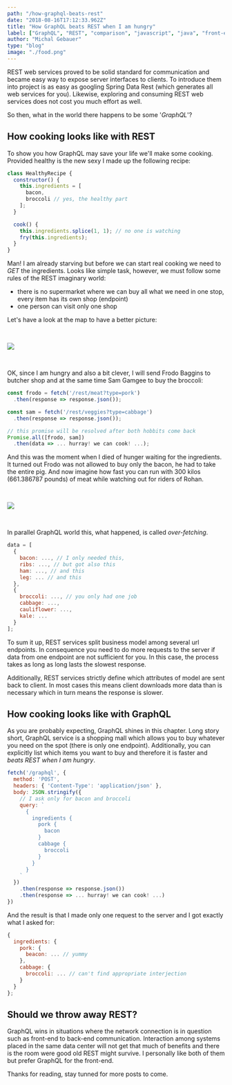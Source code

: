 ```yaml
---
path: "/how-graphql-beats-rest"
date: "2018-08-16T17:12:33.962Z"
title: "How GraphQL beats REST when I am hungry"
label: ["GraphQL", "REST", "comparison", "javascript", "java", "front-end", "Spring"]
author: "Michal Gebauer"
type: "blog"
image: "./food.png"
---
```


REST web services proved to be solid standard for communication and became easy way to expose server interfaces to clients. To introduce them into project is as easy as googling Spring Data Rest (which generates all web services for you). Likewise, exploring and consuming REST web services does not cost you much effort as well.

So then, what in the world there happens to be some '_GraphQL_'?

## How cooking looks like with REST

To show you how GraphQL may save your life we'll make some cooking. Provided healthy is the new sexy I made up the following recipe:

```javascript
class HealthyRecipe {
  constructor() {
    this.ingredients = [
      bacon,
      broccoli // yes, the healthy part
    ];
  }

  cook() {
    this.ingredients.splice(1, 1); // no one is watching
    fry(this.ingredients);
  }
}
```

Man! I am already starving but before we can start real cooking we need to _GET_ the ingredients. Looks like simple task, however, we must follow some rules of the REST imaginary world:

* there is no supermarket where we can buy all what we need in one stop, every item has its own shop (endpoint)
* one person can visit only one shop

Let's have a look at the map to have a better picture:

<br />

![](/map.png)

<br />

OK, since I am hungry and also a bit clever, I will send Frodo Baggins to butcher shop and at the same time Sam Gamgee to buy the broccoli:

```javascript
const frodo = fetch('/rest/meat?type=pork')
  .then(response => response.json());

const sam = fetch('/rest/veggies?type=cabbage')
  .then(response => response.json());

// this promise will be resolved after both hobbits come back
Promise.all([frodo, sam])
  .then(data => ... hurray! we can cook! ...);
```

And this was the moment when I died of hunger waiting for the ingredients.
It turned out Frodo was not allowed to buy only the bacon, he had to take the entire pig. And now imagine how fast you can run with 300 kilos (661.386787 pounds) of meat while watching out for riders of Rohan.

<br />

![](/onedoesnotsimply.jpg)

<br />

In parallel GraphQL world this, what happened, is called _over-fetching_.

```javascript
data = [
  {
    bacon: ..., // I only needed this,
    ribs: ..., // but got also this
    ham: ..., // and this
    leg: ... // and this
  },
  {
    broccoli: ..., // you only had one job
    cabbage: ...,
    cauliflower: ...,
    kale: ...
  }
];
```

To sum it up, REST services split business model among several url endpoints. In consequence you need to do more requests to the server if data from one endpoint are not sufficient for you. In this case, the process takes as long as long lasts the slowest response.

Additionally, REST services strictly define which attributes of model are sent back to client. In most cases this means client downloads more data than is necessary which in turn means the response is slower.

## How cooking looks like with GraphQL

As you are probably expecting, GraphQL shines in this chapter. Long story short, GraphQL service is a shopping mall which allows you to buy whatever you need on the spot (there is only one endpoint). Additionally, you can explicitly list which items you want to buy and therefore it is faster and _beats REST when I am hungry_.

```javascript
fetch('/graphql', {
  method: 'POST',
  headers: { 'Content-Type': 'application/json' },
  body: JSON.stringify({
    // I ask only for bacon and broccoli
    query: `
      {
        ingredients {
          pork {
            bacon
          }
          cabbage {
            broccoli
          }
        }
      }
    `
  })
    .then(response => response.json())
    .then(response => ... hurray! we can cook! ...)
})
```

And the result is that I made only one request to the server and I got exactly what I asked for:

```javascript
{
  ingredients: {
    pork: {
      beacon: ... // yummy
    },
    cabbage: {
      broccoli: ... // can't find appropriate interjection
    }
  }
};
```

## Should we throw away REST?

GraphQL wins in situations where the network connection is in question such as front-end to back-end communication. Interaction among systems placed in the same data center will not get that much of benefits and there is the room were good old REST might survive. I personally like both of them but prefer GraphQL for the front-end.

Thanks for reading, stay tunned for more posts to come.
